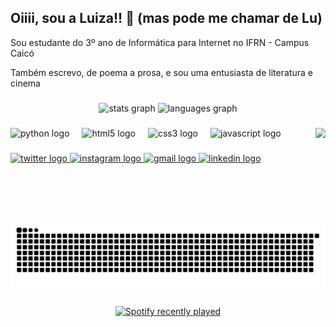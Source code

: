 <h2 align="left">Oiiii, sou a Luiza!! 👋 (mas pode me chamar de Lu)</h2>
<p align="left">Sou estudante do 3º ano de Informática para Internet no IFRN - Campus Caicó</p>
<p align="left">Também escrevo, de poema a prosa, e sou uma entusiasta de literatura e cinema</p>

###

<div align="center">
  <img src="https://github-readme-stats.vercel.app/api?username=fleabagreact&hide_title=false&hide_rank=false&show_icons=true&include_all_commits=true&count_private=true&disable_animations=false&theme=radical&locale=en&hide_border=false" height="150" alt="stats graph"  />
  <img src="https://github-readme-stats.vercel.app/api/top-langs?username=fleabagreact&locale=en&hide_title=false&layout=compact&card_width=320&langs_count=10&theme=radical&hide_border=false" height="150" alt="languages graph"  />
</div>

###

<img align="right" height="150" src="https://i.pinimg.com/originals/ed/76/df/ed76df1b5da78ca7317a01cf9a648d0c.gif"  />

###

<div align="left">
  <img src="https://cdn.jsdelivr.net/gh/devicons/devicon/icons/python/python-original.svg" height="35" alt="python logo"  />
  <img width="12" />
  <img src="https://cdn.jsdelivr.net/gh/devicons/devicon/icons/html5/html5-original.svg" height="35" alt="html5 logo"  />
  <img width="12" />
  <img src="https://cdn.jsdelivr.net/gh/devicons/devicon/icons/css3/css3-original.svg" height="35" alt="css3 logo"  />
  <img width="12" />
  <img src="https://cdn.jsdelivr.net/gh/devicons/devicon/icons/javascript/javascript-original.svg" height="35" alt="javascript logo"  />
</div>

###

<div align="left">
  <a href="https://twitter.com/sylviephillia" target="_blank">
    <img src="https://raw.githubusercontent.com/maurodesouza/profile-readme-generator/master/src/assets/icons/social/twitter/default.svg" width="47" height="35" alt="twitter logo"  />
  </a>
  
  <a href="https://www.instagram.com/lududo_" target="_blank">
    <img src="https://raw.githubusercontent.com/maurodesouza/profile-readme-generator/master/src/assets/icons/social/instagram/default.svg" width="47" height="35" alt="instagram logo"  />
  </a>

  <a href="mailto:luizadomato16@gmail.com" target="_blank">
    <img src="https://raw.githubusercontent.com/maurodesouza/profile-readme-generator/master/src/assets/icons/social/gmail/default.svg" width="47" height="35" alt="gmail logo"  />
  </a>
  
  <a href="https://www.linkedin.com/in/lududo/" target="_blank">
    <img src="https://raw.githubusercontent.com/maurodesouza/profile-readme-generator/master/src/assets/icons/social/linkedin/default.svg" width="47" height="35" alt="linkedin logo"  />
  </a>
</div>

###

<br clear="both">

<img src="https://raw.githubusercontent.com/fleabagreact/fleabagreact/output/snake.svg" alt="Snake animation" />

###

<div align="center">
  <a href="https://open.spotify.com/user/96gjoojhzx0fb2bt5gqesqguy">
    <img src="https://spotify-recently-played-readme.vercel.app/api?user=96gjoojhzx0fb2bt5gqesqguy&count=5&unique=false" alt="Spotify recently played"  />
  </a>
</div>

###
